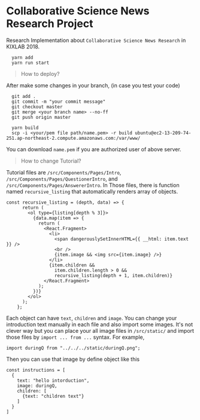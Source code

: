 # Collaborative Science News Research Project

Research Implementation about `Collaborative Science News Research` in KIXLAB 2018.

```
  yarn add
  yarn run start
```

> How to deploy?

After make some changes in your branch, (in case you test your code)

```
  git add .
  git commit -m "your commit message"
  git checkout master
  git merge <your branch name> --no-ff
  git push origin master

  yarn build
  scp -i <your/pem file path/name.pem> -r build ubuntu@ec2-13-209-74-251.ap-northeast-2.compute.amazonaws.com:/var/www/
```

You can download `name.pem` if you are authorized user of above server.

> How to change Tutorial?

Tutorial files are `/src/Components/Pages/Intro`, `/src/Components/Pages/QuestionerIntro`, and `/src/Components/Pages/AnswererIntro`.
In Those files, there is function named `recursive_listing` that automatically renders array of objects.

```
const recursive_listing = (depth, data) => {
      return (
        <ol type={listing[depth % 3]}>
          {data.map(item => {
            return (
              <React.Fragment>
                <li>
                  <span dangerouslySetInnerHTML={{ __html: item.text }} />
                  <br />
                  {item.image && <img src={item.image} />}
                </li>
                {item.children &&
                  item.children.length > 0 &&
                  recursive_listing(depth + 1, item.children)}
              </React.Fragment>
            );
          })}
        </ol>
      );
    };
```

Each object can have `text`, `children` and `image`. You can change your introduction text manually in each file and also import some images.
It's not clever way but you can place your all image files in `/src/static/` and import those files by `import ... from ...` syntax. For example,

```
import duringQ from "../../../static/duringQ.png";
```

Then you can use that image by define object like this

```
const instructions = [
  {
    text: "hello intorduction",
    image: duringQ,
    children: [
      {text: "children text"}
    ]
  }
]
```
